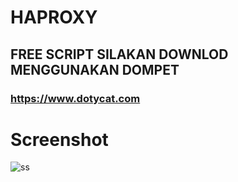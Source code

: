 # HAPROXY
## FREE SCRIPT SILAKAN DOWNLOD MENGGUNAKAN DOMPET
### https://www.dotycat.com


# Screenshot
![ss](https://raw.githubusercontent.com/anzclan/HAPROXY/main/photo_2023-01-19_23-03-29.jpg)
